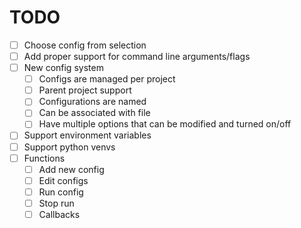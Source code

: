 # TODO
-[ ] Choose config from selection
-[ ] Add proper support for command line arguments/flags
-[ ] New config system
    -[ ] Configs are managed per project
    -[ ] Parent project support
    -[ ] Configurations are named
    -[ ] Can be associated with file
    -[ ] Have multiple options that can be modified and turned on/off 
-[ ] Support environment variables
-[ ] Support python venvs
-[ ] Functions
    -[ ] Add new config
    -[ ] Edit configs
    -[ ] Run config
    -[ ] Stop run
    -[ ] Callbacks
